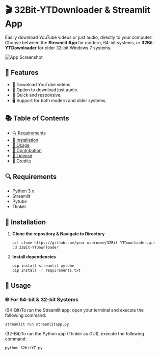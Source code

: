 # 🎬 32Bit-YTDownloader & Streamlit App

Easily download YouTube videos or just audio, directly to your computer! Choose between the **Streamlit App** for modern, 64-bit systems, or **32Bit-YTDownloader** for older 32-bit Windows 7 systems.

![App Screenshot](./screenshot.png)

## 🌟 Features

- 🎥 Download YouTube videos.
- 🎵 Option to download just audio.
- 💨 Quick and responsive.
- 🖥️ Support for both modern and older systems.

## 📚 Table of Contents

- [🔍 Requirements](#-requirements)
- [🚀 Installation](#-installation)
- [👟 Usage](#-usage)
- [🤝 Contribution](#-contribution)
- [📄 License](#-license)
- [🙌 Credits](#-credits)


## 🔍 Requirements

- Python 3.x
- Streamlit
- Pytube
- Ttinker 
## 🚀 Installation

1. **Clone the repository & Navigate to Directory**

    ```bash
    git clone https://github.com/your-username/32Bit-YTDownloader.git
    cd 32Bit-YTDownloader
    ```
3. **Install dependencies**

    ```bash
    pip install streamlit pytube
    pip install -r requirements.txt
    ```

## 👟 Usage

### 🌐 For 64-bit & 32-bit Systems

(64-Bit)To run the Streamlit app, open your terminal and execute the following command:

```bash
streamlit run streamlitapp.py
```
(32-Bit)To run the Python app (Ttinker as GUI), execute the following command:
```bash
python 32bitYT.py
```
